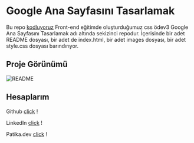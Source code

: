 # Google Ana Sayfasını Tasarlamak 
Bu repo [kodluyoruz](https://kodluyoruz.org/) Front-end eğitimde oluşturduğumuz css ödev3 Google Ana Sayfasını Tasarlamak adı altında sekizinci repodur. İçerisinde bir adet README dosyası, bir adet de index.html, bir adet images dosyası, bir adet style.css dosyası barındırıyor.

## Proje Görünümü

![README](images/%C3%B6dev3.png)

## Hesaplarım
Github [click](https://github.com/cetinyazici) !

LinkedIn [click](https://www.linkedin.com/in/cetinyazici/) !

Patika.dev [click](https://app.patika.dev/yazilimyazici) !